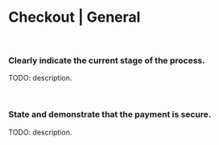 # Checkout | General
<br>


### Clearly indicate the current stage of the process.

TODO: description.

<br>


### State and demonstrate that the payment is secure.

TODO: description.

<br>

